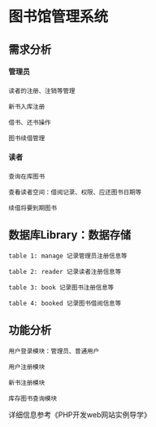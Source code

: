 # 图书馆管理系统

## 需求分析
#### 管理员
	读者的注册、注销等管理
	
	新书入库注册
	
	借书、还书操作
	
	图书续借管理
#### 读者 
	查询在库图书
	
	查看读者空间：借阅记录、权限、应还图书日期等
	
	续借将要到期图书
	
## 数据库Library：数据存储
	table 1: manage 记录管理员注册信息等
	
	table 2: reader 记录读者注册信息等
	
	table 3: book 记录图书注册信息等
	
	table 4: booked 记录图书借阅信息等
	
## 功能分析
	用户登录模块：管理员、普通用户
	
	用户注册模块
	
	新书注册模块
	
	库存图书查询模块
	
详细信息参考《PHP开发web网站实例导学》
	
	
